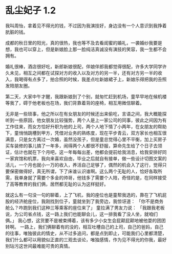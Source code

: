 # 乱尘妃子 1.2

我叫周怡，拿着见不得光的钱，不过因为我演技好，身边没有一个人意识到我挣着肮脏的钱。

成都的秋日里的阳光，真的很热，我也等不及去看闺蜜的婚礼，一袭婚纱我要是想，我也可以穿上，但是新娘脸上那一脸纯洁真诚没有演技的笑容，我一生都不会拥有。

婚礼很棒，酒店很好吃，新郎新娘很配，伴娘伴郎我都觉得很配，许多大学同学许久未见，相互之间都在试探对方的收入以及对方的另一半，还有对方另一半的收入，我喝得有点多了，拍合照的时候，我差点吐新娘裙子上，新娘乐得把我的丑照发陪朋友圈。

第二天，大家中午才醒，我跟新娘到了个别，就匆忙赶到机场，童早早地在候机楼等我了，碍于他老板也在场，我们背靠着背的座椅，相互用微信聊着。

无非是一些琐事，他之所以在有女朋友的时候还出来偷吃，言语之间，我大概能探听到一些原因，他女朋友比较强势，两个人是上一家公司的同事，彼此之间因为有工作往来，而女方恰好升职为他的上司，两个人地下情了小两年，在女朋友的帮助下，童悄悄跳槽到甲方，凭借对业务的熟练度，现在平步青云，双方家长也相互很满意，只是女方离过一次婚，虽然没孩子，但是童总觉得心里不平衡，加上买房子买车装修的事儿搞了一年多，闹得两个人都很不舒服，算命先生给了个日子去领证，估计也就在下个月吧，这一年每每出差，他都会提前给我消息，给我安排好同一家宾馆和机票，我向来喜欢自由，毕业之后就自有接单，做一些设计切图文案的活儿，一个月也就小一万的收入，养活自己足够了，偶然的机会入了这行，觉得只要保密做得好，真无所谓，下了床谁认识谁啊。这么两个无耻的人，恰好各取所需，我单身就了需要个多金的帅哥，他钱多了需要个人陪，奇怪的是，在同样接受了高等教育的我们俩，居然都无耻的认为这样挺好。

就这么有一句没一句的聊着，上了飞机，我的座位也是童帮我选的，靠在了飞机屁股的经济舱座位，我刚找到位子，童就坐到了我旁边，我惊讶道：
「你不是商务舱么？咋跑到我们这种三等乘客的座位来了」
童拉满了男友力说：
「我跟我老板说，为公司省点钱，这一路上我们也能聊会儿，这一排我看了没人坐，就咱们俩。」
我心想，这货要不是被束缚着，该有多少小女生会屁颠屁颠地被他耍的团团转啊。
一路上，我们俩聊着有的没的，相互吐槽自己的上司，自己的爸妈，自己的往事，唯独彼此的情史，从不过多追问，都是点到即止，可能我们心里都清楚，我们什么都可以用貌似正直的三观去谈论，唯独感情，作为见不得光的你我，最好别玷污这世间最难能可贵的真情。

